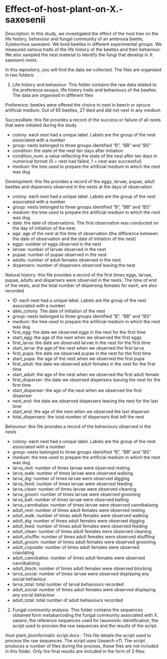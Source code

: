 # Effect-of-host-plant-on-X.-saxesenii

Description:
In this study, we investigated the effect of the host tree on the life history, behaviour and fungal community of an ambrosia beetle, Xyleborinus saxesenii.
We bred beetles in different experimental groups. We measured various traits of the life history of the beetles and their behaviour. We also sampled the nest material to identify the fungi that develop in X. saxesenii nests.

In this repository, you will find the data we collected. The files are organised in two folders:

1) Life history and behaviour:
This folder contains the raw data related to the preference assays, life history traits and behaviours of the beetles. The data are organised in different files

Preference: beetles were offered the choice to nest in beech or spruce artificial medium. Out of 65 beetles, 27 died and did not nest in any medium

SuccessRate: this file provides a record of the success or failure of all nests that were initiated during the study
-	colony: each nest had a unique label. Labels are the group of the nest associated with a number
-	group: nests belonged to three groups identified “B”, “BB” and “BS”
-	condition: the state of the nest ten days after initiation
-	condition_num: a value reflecting the state of the nest after ten days in numerical format (0 = nest had failed, 1 = nest was successful)
-	medium: the tree used to prepare the artificial medium in which the nest was dug

Development: this file provides a record of the eggs, larvae, pupae, adult beetles and dispersers observed in the nests at the days of observation
-	colony: each nest had a unique label. Labels are the group of the nest associated with a number
-	group: nests belonged to three groups identified “B”, “BB” and “BS”
-	medium: the tree used to prepare the artificial medium in which the nest was dug
-	date: the date of observations. The first observation was conducted on the day of initiation of the nest. 
-	age: age of the nest at the time of observation (the difference between the date of observation and the date of initiation of the nest)
-	eggs: number of eggs observed in the nest
-	larvae: number of larvae observed in the nest
-	pupae: number of pupae observed in the nest
-	adults: number of adult females observed in the nest
-	dispersers: number of dispersers observed leaving the nest
  
Natural history: this file provides a record of the first times eggs, larvae, pupae, adults and dispersers were observed in the nests. The time of end of the nests, and the total number of dispersing females for each, are also recorded
-	ID: each nest had a unique label. Labels are the group of the nest associated with a number
-	date_colony: The date of initiation of the nest
-	group: nests belonged to three groups identified “B”, “BB” and “BS”
-	medium: the tree used to prepare the artificial medium in which the nest was dug
-	first_egg: the date we observed eggs in the nest for the first time
-	start_egg: the age of the nest when we observed the first eggs
-	first_larva: the date we observed larvae in the nest for the first time
-	start_larva: the age of the nest when we observed the first larva
-	first_pupa: the date we observed pupae in the nest for the first time
-	start_pupa: the age of the nest when we observed the first pupa
-	first_adult: the date we observed adult females in the nest for the first time
-	start_adult: the age of the nest when we observed the first adult female
-	first_disperser: the date we observed dispersers leaving the nest for the first time
-	start_disperser: the age of the nest when we observed the first disperser
-	nest_end: the date we observed dispersers leaving the nest for the last time
-	start_end: the age of the nest when we observed the last disperser
-	total_dispersers: the total number of dispersers that left the nest

Behaviour: this file provides a record of the behaviours observed in the nests
-	colony: each nest had a unique label. Labels are the group of the nest associated with a number
-	group: nests belonged to three groups identified “B”, “BB” and “BS”
-	medium: the tree used to prepare the artificial medium in which the nest was dug
-	larva_rest: number of times larvae were observed resting
-	larva_walk: number of times larvae were observed walking
-	larva_dig: number of times larvae were observed digging
-	larva_feed: number of times larvae were observed feeding
-	larva_clean: number of times larvae were observed cleaning
-	larva_groom: number of times larvae were observed grooming
-	larva_ball: number of times larvae were observed balling
-	larva_cannibalise: number of times larvae were observed cannibalising
-	adult_rest: number of times adult females were observed resting
-	adult_walk: number of times adult females were observed walking
-	adult_dig: number of times adult females were observed digging
-	adult_feed: number of times adult females were observed feeding
-	adult_clean: number of times adult females were observed cleaning
-	adult_shuffle: number of times adult females were observed shuffling
-	adult_groom: number of times adult females were observed grooming
-	adult_copulate: number of times adult females were observed copulating
-	adult_cannibalise: number of times adult females were observed cannibalising
-	adult_block: number of times adult females were observed blocking
-	larva_social: number of times larvae were observed displaying any social behaviour
-	larva_total: total number of larval behaviours recorded
-	adult_social: number of times adult females were observed displaying any social behaviour
-	adult_total: total number of adult behaviours recorded

2) Fungal community analysis:
This folder contains the sequences obtained form metabarcoding the fungal community associated with X. sasenii, the reference sequences used for taxonomic identification, the script used to process the raw sequences and the results of the script.

Host plant_bioinformatic script.docx :
This file details the script used to process the raw sequences. The script uses Usearch v11.
The script produces a number of files during the process, these files are not included in this folder. Only the final results are included in the form of 3 files: 
